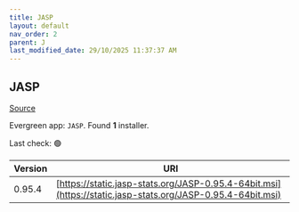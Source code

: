 ```yaml
---
title: JASP
layout: default
nav_order: 2
parent: J
last_modified_date: 29/10/2025 11:37:37 AM
---
```


## JASP

[Source](https://jasp-stats.org/)

Evergreen app: `JASP`. Found **1** installer.

Last check: 🟢

| Version | URI                                                                                                        |
| ------- | ---------------------------------------------------------------------------------------------------------- |
| 0.95.4  | [https://static.jasp-stats.org/JASP-0.95.4-64bit.msi](https://static.jasp-stats.org/JASP-0.95.4-64bit.msi) |
